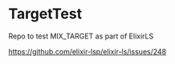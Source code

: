# TargetTest

Repo to test MIX_TARGET as part of ElixirLS

https://github.com/elixir-lsp/elixir-ls/issues/248
